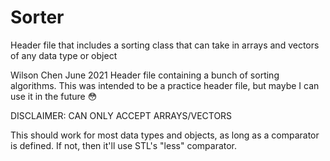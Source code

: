 # Sorter
Header file that includes a sorting class that can take in arrays and vectors of any data type or object

Wilson Chen June 2021
Header file containing a bunch of sorting algorithms.
This was intended to be a practice header file, but maybe
I can use it in the future 😳

DISCLAIMER: CAN ONLY ACCEPT ARRAYS/VECTORS

This should work for most data types and objects, as long as a comparator is defined.
If not, then it'll use STL's "less" comparator.
